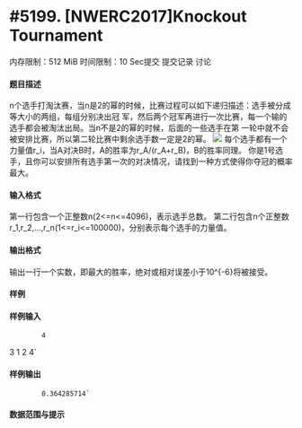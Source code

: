 
# #5199. [NWERC2017]Knockout Tournament
内存限制：512 MiB 时间限制：10 Sec提交 提交记录 讨论
#### 题目描述
n个选手打淘汰赛，当n是2的幂的时候，比赛过程可以如下递归描述：选手被分成等大小的两组，每组分别决出冠
军，然后两个冠军再进行一次比赛，每一个输的选手都会被淘汰出局。当n不是2的幂的时候，后面的一些选手在第
一轮中就不会被安排比赛，所以第二轮比赛中剩余选手数一定是2的幂。
![](upload/201803/1.jpg)
每个选手都有一个力量值r_i，当A对决B时，A的胜率为r_A/(r_A+r_B)，B的胜率同理。
你是1号选手，且你可以安排所有选手第一次的对决情况，请找到一种方式使得你夺冠的概率最大。

#### 输入格式
第一行包含一个正整数n(2<=n<=4096)，表示选手总数。
第二行包含n个正整数r_1,r_2,...,r_n(1<=r_i<=100000)，分别表示每个选手的力量值。

#### 输出格式
输出一行一个实数，即最大的胜率，绝对或相对误差小于10^{-6}将被接受。

#### 样例

#### 样例输入

			4
3
1
2
4`
#### 样例输出

			0.364285714`
#### 数据范围与提示

